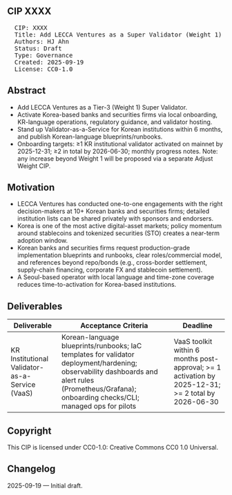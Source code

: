 ## CIP XXXX

<pre>
  CIP: XXXX
  Title: Add LECCA Ventures as a Super Validator (Weight 1)  
  Authors: HJ Ahn
  Status: Draft  
  Type: Governance  
  Created: 2025-09-19
  License: CC0-1.0
</pre>

## Abstract

* Add LECCA Ventures as a Tier-3 (Weight 1) Super Validator.
* Activate Korea-based banks and securities firms via local onboarding, KR-language operations, regulatory guidance, and validator hosting.
* Stand up Validator-as-a-Service for Korean institutions within 6 months, and publish Korean-language blueprints/runbooks.
* Onboarding targets: ≥1 KR institutional validator activated on mainnet by 2025-12-31; ≥2 in total by 2026-06-30; monthly progress notes.
Note: any increase beyond Weight 1 will be proposed via a separate Adjust Weight CIP.

## Motivation

* LECCA Ventures has conducted one-to-one engagements with the right decision-makers at 10+ Korean banks and securities firms; detailed institution lists can be shared privately with sponsors and endorsers.
* Korea is one of the most active digital-asset markets; policy momentum around stablecoins and tokenized securities (STO) creates a near-term adoption window.
* Korean banks and securities firms request production-grade implementation blueprints and runbooks, clear roles/commercial model, and references beyond repo/bonds (e.g., cross-border settlement, supply-chain financing, corporate FX and stablecoin settlement).
* A Seoul-based operator with local language and time-zone coverage reduces time-to-activation for Korea-based institutions.

## Deliverables

| Deliverable | Acceptance Criteria | Deadline |
|---|---|---|
| KR Institutional Validator-as-a-Service (VaaS) | Korean-language blueprints/runbooks; IaC templates for validator deployment/hardening; observability dashboards and alert rules (Prometheus/Grafana); onboarding checks/CLI; managed ops for pilots | VaaS toolkit within 6 months post-approval; >= 1 activation by 2025-12-31; >= 2 total by 2026-06-30 |

## Copyright

This CIP is licensed under CC0-1.0: Creative Commons CC0 1.0 Universal.

## Changelog

2025-09-19 — Initial draft.
